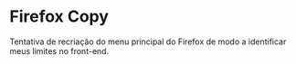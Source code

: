 # Firefox Copy
Tentativa de recriação do menu principal do Firefox de modo a identificar meus limites no front-end.